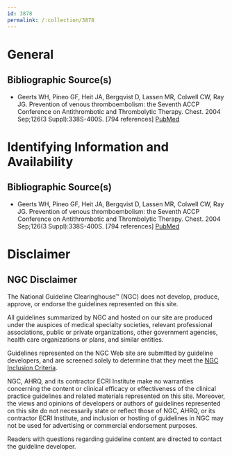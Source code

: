 ```yaml
---
id: 3878
permalink: /:collection/3878
---
```


# General

## Bibliographic Source(s)

- Geerts WH, Pineo GF, Heit JA, Bergqvist D, Lassen MR, Colwell CW, Ray JG. Prevention of venous thromboembolism: the Seventh ACCP Conference on Antithrombotic and Thrombolytic Therapy. Chest. 2004 Sep;126(3 Suppl):338S-400S. [794 references] [ PubMed ](http://www.ncbi.nlm.nih.gov/entrez/query.fcgi?cmd=Retrieve&db=pubmed&dopt=Abstract&list_uids=15383478)

# Identifying Information and Availability

## Bibliographic Source(s)

- Geerts WH, Pineo GF, Heit JA, Bergqvist D, Lassen MR, Colwell CW, Ray JG. Prevention of venous thromboembolism: the Seventh ACCP Conference on Antithrombotic and Thrombolytic Therapy. Chest. 2004 Sep;126(3 Suppl):338S-400S. [794 references] [ PubMed ](http://www.ncbi.nlm.nih.gov/entrez/query.fcgi?cmd=Retrieve&db=pubmed&dopt=Abstract&list_uids=15383478)

# Disclaimer

## NGC Disclaimer

The National Guideline Clearinghouse™ (NGC) does not develop, produce, approve, or endorse the guidelines represented on this site.

All guidelines summarized by NGC and hosted on our site are produced under the auspices of medical specialty societies, relevant professional associations, public or private organizations, other government agencies, health care organizations or plans, and similar entities.

Guidelines represented on the NGC Web site are submitted by guideline developers, and are screened solely to determine that they meet the [NGC Inclusion Criteria](/help-and-about/summaries/inclusion-criteria).

NGC, AHRQ, and its contractor ECRI Institute make no warranties concerning the content or clinical efficacy or effectiveness of the clinical practice guidelines and related materials represented on this site. Moreover, the views and opinions of developers or authors of guidelines represented on this site do not necessarily state or reflect those of NGC, AHRQ, or its contractor ECRI Institute, and inclusion or hosting of guidelines in NGC may not be used for advertising or commercial endorsement purposes.

Readers with questions regarding guideline content are directed to contact the guideline developer.

